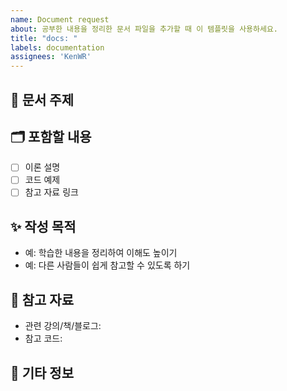 ```yaml
---
name: Document request
about: 공부한 내용을 정리한 문서 파일을 추가할 때 이 템플릿을 사용하세요.
title: "docs: "
labels: documentation
assignees: 'KenWR'
---
```


## 📘 문서 주제
<!-- 어떤 주제에 대해 문서를 작성하는지 간단히 설명해주세요. -->

## 🗂 포함할 내용
<!-- 문서에 포함할 주요 항목이나 목차를 나열해 주세요. -->
- [ ] 이론 설명
- [ ] 코드 예제
- [ ] 참고 자료 링크

## ✨ 작성 목적
<!-- 이 문서를 왜 작성하는지와 기대하는 효과를 간단히 설명해 주세요. -->
- 예: 학습한 내용을 정리하여 이해도 높이기
- 예: 다른 사람들이 쉽게 참고할 수 있도록 하기

## 🔗 참고 자료
<!-- 참고한 자료나 링크가 있다면 여기에 추가해 주세요. -->
- 관련 강의/책/블로그:  
- 참고 코드:  

## 📌 기타 정보
<!-- 작성 시 유의할 점이나 추가 정보가 있다면 작성해 주세요. -->
